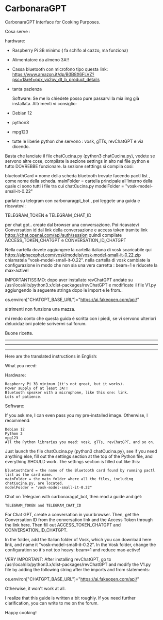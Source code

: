 # CarbonaraGPT
CarbonaraGPT Interface for Cooking Purposes.


Cosa serve :

hardware: 
- Raspberry Pi 3B minimo ( fa  schifo al cazzo, ma funziona)
- Alimentatore da almeno 3A!!
- Cassa bluetooth con microfono tipo questa  link: https://www.amazon.it/dp/B0B8X6FLVZ?psc=1&ref=ppx_yo2ov_dt_b_product_details
- tanta pazienza

  Software:
Se me lo chiedete posso pure passarvi la mia img già installata.
Altrimenti vi consiglio:
- Debian 12
- python3
- mpg123
- tutte le liberie python che servono : vosk, gTTs, revChatGPT e via dicendo.


Basta che lanciate il file chatCucina.py (python3 chatCucina.py), vedete se servono altre cose, compilate la sezione settings in alto nel file python e tutto DOVREBBE funzionare.
la sezione setttings si compila cosi:

bluetoothCard =  nome della scheda bluetooth trovate facendo pactl list , come nome della scheda.
mainFolder = cartella principale all'interno della quale ci sono tutti i file tra cui chatCucina.py
modelFolder = "vosk-model-small-it-0.22"

parlate su telegram con carbonaragpt_bot , poi leggete una guida e ricavatevi:

TELEGRAM_TOKEN  e 
TELEGRAM_CHAT_ID

per chat gpt.. create dal browser una conversazione. 
Poi ricavatevi Conversation id dal link della conversazione e access token tramite link  https://chat.openai.com/api/auth/session
quindi compilate 
ACCESS_TOKEN_CHATGPT e 
CONVERSATION_ID_CHATGPT 


Nella cartella dovete aggiungere la cartella italiana di vosk scaricabile qui https://alphacephei.com/vosk/models/vosk-model-small-it-0.22.zip chiamatela "vosk-model-small-it-0.22".
nella cartella di vosk cambiate la configurazione in modo che non sia una vera carretta : beam=1 e riducete la max-active!


IMPORTANTISSIMO: dopo aver installato revChatGPT andate su /usr/local/lib/python3.x/dist-packages/revChatGPT e modificate il file V1.py aggiungendo la seguente stringa dopo le import e le from..

os.environ["CHATGPT_BASE_URL"]="https://ai.fakeopen.com/api/"


altrimenti non funziona una mazza.

mi rendo conto che questa guida è scritta con i piedi, se vi servono ulteriori delucidazioni potete scrivermi sul forum.



Buone ricette.

--------------------------------------------------
--------------------------------------------------
--------------------------------------------------



Here are the translated instructions in English:

What you need:

Hardware:

    Raspberry Pi 3B minimum (it's not great, but it works).
    Power supply of at least 3A!!
    Bluetooth speaker with a microphone, like this one: link.
    Lots of patience.

Software:

If you ask me, I can even pass you my pre-installed image. Otherwise, I recommend:

    Debian 12
    Python 3
    mpg123
    All the Python libraries you need: vosk, gTTs, revChatGPT, and so on.

Just launch the file chatCucina.py (python3 chatCucina.py), see if you need anything else, fill out the settings section at the top of the Python file, and everything SHOULD work. The settings section is filled out like this:

    bluetoothCard = the name of the Bluetooth card found by running pactl list as the card name.
    mainFolder = the main folder where all the files, including chatCucina.py, are located.
    modelFolder = "vosk-model-small-it-0.22"

Chat on Telegram with carbonaragpt_bot, then read a guide and get:

    TELEGRAM_TOKEN and TELEGRAM_CHAT_ID

For Chat GPT, create a conversation in your browser. Then, get the Conversation ID from the conversation link and the Access Token through the link here. Then fill out ACCESS_TOKEN_CHATGPT and CONVERSATION_ID_CHATGPT.

In the folder, add the Italian folder of Vosk, which you can download here link, and name it "vosk-model-small-it-0.22". In the Vosk folder, change the configuration so it's not too heavy: beam=1 and reduce max-active!

VERY IMPORTANT: After installing revChatGPT, go to /usr/local/lib/python3.x/dist-packages/revChatGPT and modify the V1.py file by adding the following string after the imports and from statements:



os.environ["CHATGPT_BASE_URL"]="https://ai.fakeopen.com/api/"

Otherwise, it won't work at all.

I realize that this guide is written a bit roughly. If you need further clarification, you can write to me on the forum.

Happy cooking!
